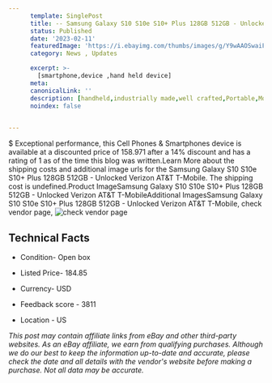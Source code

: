 ```yaml
---
      template: SinglePost
      title: -- Samsung Galaxy S10 S10e S10+ Plus 128GB 512GB - Unlocked Verizon AT&T T-Mobile
      status: Published
      date: '2023-02-11'
      featuredImage: 'https://i.ebayimg.com/thumbs/images/g/Y9wAAOSwaiFiuyFg/s-l225.jpg'
      category: News , Updates

      excerpt: >-
        [smartphone,device ,hand held device]
      meta:
      canonicalLink: ''
      description: [handheld,industrially made,well crafted,Portable,Mobile,Compact,Convenient,Lightweight,Maneuverable,Man-portable,Miniature,Carriable,Hand-held,Light,Holdable,Transportable,Mobile device,Pocket-sized,On-the-go,Wireless,Cordless,Compact size,Convenient size, smartphone,device ,hand held device]
      noindex: false

        
---
```

$
    Exceptional performance, this Cell Phones & Smartphones device is available at a discounted price of 158.971 after a 14% discount and has a rating of 1 as of the time this blog was written.Learn More about the shipping costs and additional image urls for the Samsung Galaxy S10 S10e S10+ Plus 128GB 512GB - Unlocked Verizon AT&T T-Mobile. The shipping cost is undefined.Product ImageSamsung Galaxy S10 S10e S10+ Plus 128GB 512GB - Unlocked Verizon AT&T T-MobileAdditional ImagesSamsung Galaxy S10 S10e S10+ Plus 128GB 512GB - Unlocked Verizon AT&T T-Mobile, check vendor page, ![check vendor page](https://origin-galleryplus.ebayimg.com/ws/web/185481505988_2_0_1/225x225.jpg,https://origin-galleryplus.ebayimg.com/ws/web/185481505988_3_0_1/225x225.jpg,https://origin-galleryplus.ebayimg.com/ws/web/185481505988_4_0_1/225x225.jpg)
    
    

 ## Technical Facts 



     
      

 - Condition- Open box 


      

 - Listed Price- 184.85 


      

 - Currency- USD 


      

 - Feedback score - 3811 


      

 - Location - US 


      
      

 *_This post may contain affiliate links from eBay and other third-party websites. As an eBay affiliate, we earn from qualifying purchases. Although we do our best to keep the information up-to-date and accurate, please check the date and all details with the vendor's website before making a purchase. Not all data may be accurate._*



    
    
    
    
    